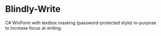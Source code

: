 # Blindly-Write
C# WinForm with textbox masking (password-protected style) in-purpose to increase focus at writing.

